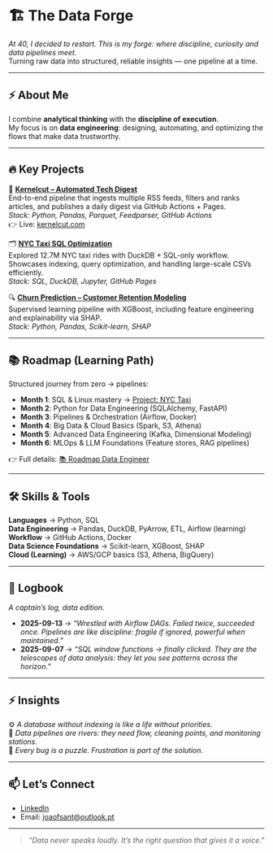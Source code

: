 # 🏗️ The Data Forge

*At 40, I decided to restart. This is my forge: where discipline, curiosity and data pipelines meet.*  
Turning raw data into structured, reliable insights — one pipeline at a time.

---

## ⚡ About Me

I combine **analytical thinking** with the **discipline of execution**.  
My focus is on **data engineering**: designing, automating, and optimizing the flows that make data trustworthy.

---

## 🔥 Key Projects

🚀 **[Kernelcut – Automated Tech Digest](https://github.com/joaofsant/kernelcut)**  
End-to-end pipeline that ingests multiple RSS feeds, filters and ranks articles, and publishes a daily digest via GitHub Actions + Pages.  
*Stack: Python, Pandas, Parquet, Feedparser, GitHub Actions*  
👉 Live: [kernelcut.com](https://joaofsant.github.io/kernelcut/)

🗂 **[NYC Taxi SQL Optimization](https://github.com/joaofsant/nyc-taxi-sql-optimization)**  
Explored 12.7M NYC taxi rides with DuckDB + SQL-only workflow. Showcases indexing, query optimization, and handling large-scale CSVs efficiently.  
*Stack: SQL, DuckDB, Jupyter, GitHub Pages*

🔍 **[Churn Prediction – Customer Retention Modeling](https://github.com/joaofsant/churn-prediction-project)**  
Supervised learning pipeline with XGBoost, including feature engineering and explainability via SHAP.  
*Stack: Python, Pandas, Scikit-learn, SHAP*

---

## 📚 Roadmap (Learning Path)

Structured journey from zero → pipelines:

- **Month 1**: SQL & Linux mastery → [Project: NYC Taxi](https://github.com/joaofsant/nyc-taxi-sql-optimization)  
- **Month 2**: Python for Data Engineering (SQLAlchemy, FastAPI)  
- **Month 3**: Pipelines & Orchestration (Airflow, Docker)  
- **Month 4**: Big Data & Cloud Basics (Spark, S3, Athena)  
- **Month 5**: Advanced Data Engineering (Kafka, Dimensional Modeling)  
- **Month 6**: MLOps & LLM Foundations (Feature stores, RAG pipelines)

👉 Full details: [📚 Roadmap Data Engineer](https://www.notion.so/Roadmap-Data-Engineer-26d60e0a49f38085b826d72d828c90d7?pvs=21)

---

## 🛠 Skills & Tools

**Languages** → Python, SQL  
**Data Engineering** → Pandas, DuckDB, PyArrow, ETL, Airflow (learning)  
**Workflow** → GitHub Actions, Docker  
**Data Science Foundations** → Scikit-learn, XGBoost, SHAP  
**Cloud (Learning)** → AWS/GCP basics (S3, Athena, BigQuery)  

---

## 📖 Logbook

*A captain’s log, data edition.*

- **2025-09-13** → *“Wrestled with Airflow DAGs. Failed twice, succeeded once. Pipelines are like discipline: fragile if ignored, powerful when maintained.”*  
- **2025-09-07** → *“SQL window functions → finally clicked. They are the telescopes of data analysis: they let you see patterns across the horizon.”*

---

## ⚡ Insights

⚙️ *A database without indexing is like a life without priorities.*  
🌊 *Data pipelines are rivers: they need flow, cleaning points, and monitoring stations.*  
🧩 *Every bug is a puzzle. Frustration is part of the solution.*  

---

## 📫 Let’s Connect

- [LinkedIn](https://www.linkedin.com/in/joaofdossantos/)  
- Email: joaofsant@outlook.pt  

---

> *“Data never speaks loudly. It’s the right question that gives it a voice.”*

